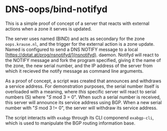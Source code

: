 # DNS-oops/bind-notifyd

This is a simple proof of concept of a server that reacts with
external actions when a zone it serves is updated.

The server uses named (BIND) and acts as secondary for the zone
`oops.krause.nl`, and the trigger for the external action is a zone
update. Named is configured to send a DNS NOTIFY message to a local
[https://dotat.at/prog/nsnotifyd/](nsnotifyd). daemon. Notifyd will
react to the NOTIFY message and fork the program specified, giving it
the name of the zone, the new serial number, and the IP address of the
server from which it recieved the notify message as command line
arguments.

As a proof of concept, a script was created that announces and
withdraws a service address. For demonstration purposes, the serial
number itself is overloaded with a meaning, where *this* specific
server will react to serial numbers (S) where "_S_ mod 3 = 0". When such
a serial number is received, this server will announce its service
address using BGP. When a new serial number with "_S_ mod 3 != 0", the
server will withdraw its service address.

The script interacts with `exabgp` through its CLI componend
`exabgp-cli`, which is used to manipulate the BGP routing information
base.
